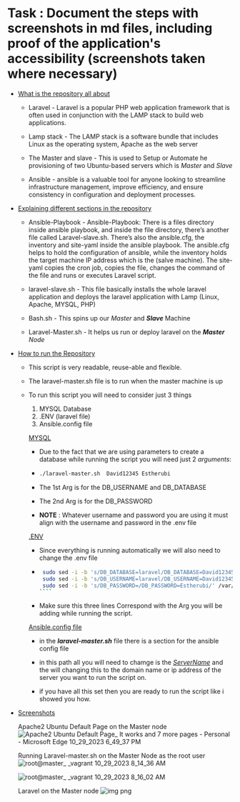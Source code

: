 # Task : Document the steps with screenshots in md files, including proof of the application's accessibility (screenshots taken where necessary)


 - [What is the repository all about ]()


   - Laravel - Laravel is a popular PHP web application framework that is often used in conjunction with the LAMP stack to build web applications.
  
     
   - Lamp stack - The LAMP stack is a software bundle that includes Linux as the operating system, Apache as the web server
  
     
   - The Master and slave - This is used to Setup or Automate he provisioning of two Ubuntu-based servers which is *Master* and *Slave*
  
     
   - Ansible - ansible is a valuable tool for anyone looking to streamline infrastructure management, improve efficiency, and ensure consistency in configuration and deployment processes.


 - [Explaining different sections in the repository]()


   - Ansible-Playbook - Ansible-Playbook: There is a files directory inside ansible playbook, and inside the file directory, there’s another file called Laravel-slave.sh. There’s also the ansible.cfg, the inventory and site-yaml inside the ansible playbook. The ansible.cfg helps to hold the configuration of ansible, while the inventory holds the target machine IP address which is the (salve machine). The site-yaml copies the cron job, copies the file, changes the command of the file and runs or executes Laravel script.


   - laravel-slave.sh -  This file basically installs the whole laravel application and deploys the laravel application with Lamp (Linux, Apache, MYSQL, PHP)


   - Bash.sh -  This  spins up our *Master* and ***Slave*** Machine


   - Laravel-Master.sh - It helps us run or deploy laravel on the ***Master*** *Node*
 

 - [How to run the Repository]()


    - This script is very readable, reuse-able and flexible.
      
  
    - The laravel-master.sh file is to run when the master machine is up


    - To run this script you will need to consider just 3 things


       1. MYSQL Database
       2. .ENV (laravel file)
       3. Ansible.config file


      [MYSQL]()


      - Due to the fact that we are using parameters to create a database while running the script you will need just 2 *arguments*:
  
     
      -  ````bash
         ./laravel-master.sh  David12345 Estherubi
         ````


      - The 1st Arg is for the DB_USERNAME and DB_DATABASE
     

      - The 2nd Arg is for the DB_PASSWORD
     

      - **NOTE** : Whatever username and password you are using it must align with the username and password in the .env file 
     

      [.ENV](github.com/laravel)


      - Since everything is running automatically we will also need to change the .env file
     

      - `````bash
         sudo sed -i -b 's/DB_DATABASE=laravel/DB_DATABASE=David12345/' /var/www/html/laravel/.env
         sudo sed -i -b 's/DB_USERNAME=laravel/DB_USERNAME=David12345/' /var/www/html/laravel/.env
         sudo sed -i -b 's/DB_PASSWORD=/DB_PASSWORD=Estherubi/' /var/www/html/laravel/.env
        ````


      - Make sure this three lines Correspond with the Arg you will be adding while running the script.
     

      [Ansible.config file]()


        - in the ***laravel-master.sh*** file there is a section for the ansible config file
          
       
        - in this path all you will need to chamge is the [*ServerName*]() and the will changing this to the domain name or ip address of the server you want to run the script on.
     
       
        -  if you have all this set then you are ready to run the script like i showed you how.
     

-  [Screenshots]()


    Apache2 Ubuntu Default Page on the Master node ![Apache2 Ubuntu Default Page_ It works and 7 more pages - Personal - Microsoft​ Edge 10_29_2023 6_49_37 PM](https://github.com/DAVE100ice/Altschool-Cloud-Engineering-Exam-Project/assets/131589300/eb7d258b-e56b-48b5-9332-0f375807296d)


    Running Laravel-master.sh on the Master Node as the root user ![root@master_ _vagrant 10_29_2023 8_14_36 AM](https://github.com/DAVE100ice/Altschool-Cloud-Engineering-Exam-Project/assets/131589300/6cfc1bf3-65b7-41dd-9d6a-a721b45efcfb)


     ![root@master_ _vagrant 10_29_2023 8_16_02 AM](https://github.com/DAVE100ice/Altschool-Cloud-Engineering-Exam-Project/assets/131589300/49d052c4-aa09-4069-bcbf-24ae127112f4)


    Laravel on the Master node ![img png ](https://github.com/DAVE100ice/Altschool-Cloud-Engineering-Exam-Project/assets/131589300/a97ac6ce-8534-4b53-9a10-131fbb1817de)






      
 



 
